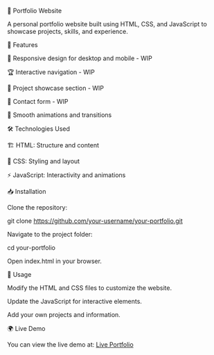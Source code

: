 🚀 Portfolio Website

A personal portfolio website built using HTML, CSS, and JavaScript to showcase projects, skills, and experience.



🌟 Features

📱 Responsive design for desktop and mobile - WIP

🏆 Interactive navigation - WIP

💼 Project showcase section - WIP

📧 Contact form - WIP

🎨 Smooth animations and transitions

🛠 Technologies Used

🏗 HTML: Structure and content

🎨 CSS: Styling and layout

⚡ JavaScript: Interactivity and animations

📥 Installation

Clone the repository:

git clone https://github.com/your-username/your-portfolio.git

Navigate to the project folder:

cd your-portfolio

Open index.html in your browser.

🎯 Usage

Modify the HTML and CSS files to customize the website.

Update the JavaScript for interactive elements.

Add your own projects and information.

🌍 Live Demo

You can view the live demo at: [Live Portfolio]([url](https://pavel-codes.github.io/))


